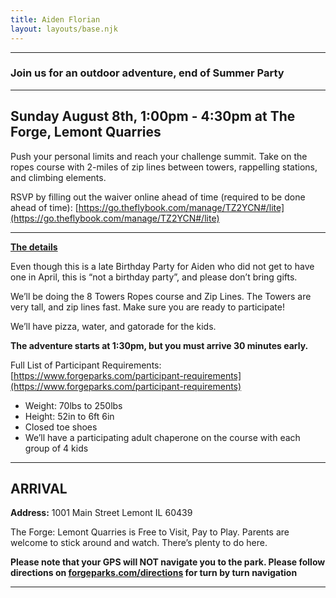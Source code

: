 ```yaml
---
title: Aiden Florian
layout: layouts/base.njk
---
```


---
### Join us for an outdoor adventure, end of Summer Party
---
Sunday August 8th, 1:00pm - 4:30pm at The Forge, Lemont Quarries
---
Push your personal limits and reach your challenge summit. Take on the ropes course with 2-miles of zip lines between towers, rappelling stations, and climbing elements.

RSVP by filling out the waiver online ahead of time (required to be done ahead of time): [https://go.theflybook.com/manage/TZ2YCN#/lite](https://go.theflybook.com/manage/TZ2YCN#/lite)

---

**<span style="text-decoration:underline;">The details</span>**

Even though this is a late Birthday Party for Aiden who did not get to have one in April, this is “not a birthday party”, and please don’t bring gifts.

We’ll be doing the 8 Towers Ropes course and Zip Lines.  The Towers are very tall, and zip lines fast.  Make sure you are ready to participate!

We’ll have pizza, water, and gatorade for the kids.

**The adventure starts at 1:30pm, but you must arrive 30 minutes early.**

Full List of Participant Requirements: [https://www.forgeparks.com/participant-requirements](https://www.forgeparks.com/participant-requirements)

*   Weight: 70lbs to 250lbs
*   Height: 52in to 6ft 6in
*   Closed toe shoes
*   We’ll have a participating adult chaperone on the course with each group of 4 kids

---

## **ARRIVAL**

**Address:** 1001 Main Street Lemont IL 60439

The Forge: Lemont Quarries is Free to Visit, Pay to Play.  Parents are welcome to stick around and watch.  There’s plenty to do here.

**Please note that your GPS will NOT navigate you to the park. Please follow directions on [forgeparks.com/directions](https://forgeparks.com/directions) for turn by turn navigation**



---
